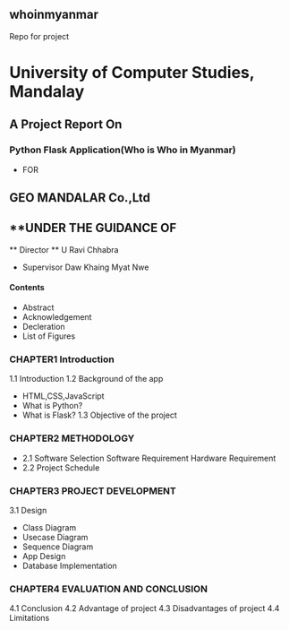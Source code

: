 ## whoinmyanmar
Repo for project
# University of Computer Studies, Mandalay
## A Project Report On 
### Python Flask Application(Who is Who in Myanmar)
* FOR 
## GEO MANDALAR Co.,Ltd
## **UNDER THE GUIDANCE OF
** Director **
U Ravi Chhabra
* Supervisor
Daw Khaing Myat Nwe
#### Contents
- Abstract
- Acknowledgement
- Decleration
- List of Figures
### CHAPTER1 Introduction
1.1 Introduction
1.2 Background of the app
- HTML,CSS,JavaScript
- What is Python?
- What is Flask?
1.3 Objective of the project
### CHAPTER2 METHODOLOGY
- 2.1 Software Selection
  Software Requirement
  Hardware Requirement
- 2.2 Project Schedule
### CHAPTER3 PROJECT DEVELOPMENT
3.1 Design
- Class Diagram
- Usecase Diagram
- Sequence Diagram
- App Design
- Database Implementation
### CHAPTER4 EVALUATION AND CONCLUSION
4.1 Conclusion
4.2 Advantage of project
4.3 Disadvantages of project
4.4 Limitations


